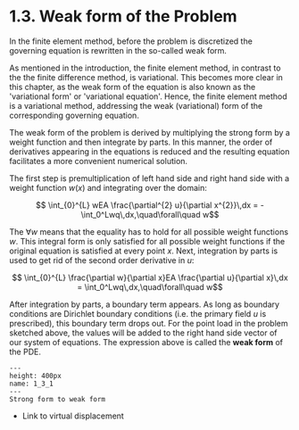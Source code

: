 # 1.3. Weak form of the Problem

In the finite element method, before the problem is discretized the governing equation is rewritten in the so-called weak form. 

As mentioned in the introduction, the finite element method, in contrast to the the finite difference method, is variational. This becomes more clear in this chapter, as the weak form of the equation is also known as the 'variational form' or 'variational equation'. Hence, the finite element method is a variational method, addressing the weak (variational) form of the corresponding governing equation.

The weak form of the problem is derived by multiplying the strong form by a weight function and then integrate by parts. In this manner, the order of derivatives appearing in the equations is reduced and the resulting equation facilitates a more convenient numerical solution.


The first step is premultiplication of left hand side and right hand side with a weight function $w(x)$ and integrating over the domain:

$$ \int_{0}^{L} wEA \frac{\partial^{2} u}{\partial x^{2}}\,dx = -\int_0^Lwq\,dx,\quad\forall\quad w$$

The $\forall w$ means that the equality has to hold for all possible weight functions $w$. This integral form is only satisfied for all possible weight functions if the original equation is satisfied at every point $x$. Next, integration by parts is used to get rid of the second order derivative in $u$:

$$ \int_{0}^{L} \frac{\partial w}{\partial x}EA \frac{\partial u}{\partial x}\,dx = \int_0^Lwq\,dx,\quad\forall\quad w$$

After integration by parts, a boundary term appears. As long as boundary conditions are Dirichlet boundary conditions (i.e. the primary field $u$ is prescribed), this boundary term drops out. For the point load in the problem sketched above, the values will be added to the right hand side vector of our system of equations. The expression above is called the **weak form** of the PDE.

```{figure} .././images/Chapter1/1_3_1.png
---
height: 400px
name: 1_3_1
---
Strong form to weak form 
```


- Link to virtual displacement
